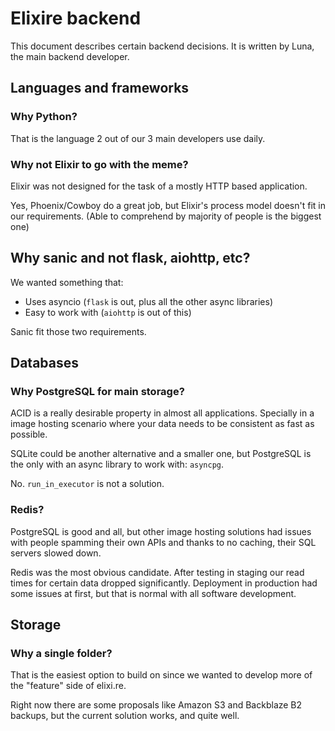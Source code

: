 # Elixire backend

This document describes certain backend decisions.
It is written by Luna, the main backend developer.


## Languages and frameworks

### Why Python?

That is the language 2 out of our 3 main developers use daily.

### Why not Elixir to go with the meme?

Elixir was not designed for the task of a mostly HTTP based application.

Yes, Phoenix/Cowboy do a great job, but Elixir's process model doesn't fit in
our requirements. (Able to comprehend by majority of people is the biggest one)

## Why sanic and not flask, aiohttp, etc?

We wanted something that:
 - Uses asyncio (`flask` is out, plus all the other async libraries)
 - Easy to work with (`aiohttp` is out of this)

Sanic fit those two requirements.

## Databases

### Why PostgreSQL for main storage?

ACID is a really desirable property in almost all applications.
Specially in a image hosting scenario where your data needs to be
consistent as fast as possible.

SQLite could be another alternative and a smaller one, but
PostgreSQL is the only with an async library to work with: `asyncpg`.

No. `run_in_executor` is not a solution.

### Redis?

PostgreSQL is good and all, but other image hosting solutions had issues
with people spamming their own APIs and thanks to no caching, their SQL
servers slowed down.

Redis was the most obvious candidate. After testing in staging our read times
for certain data dropped significantly. Deployment in production had some issues at first,
but that is normal with all software development.

## Storage

### Why a single folder?

That is the easiest option to build on since we wanted to develop
more of the "feature" side of elixi.re.

Right now there are some proposals like Amazon S3 and Backblaze B2 backups,
but the current solution works, and quite well.
